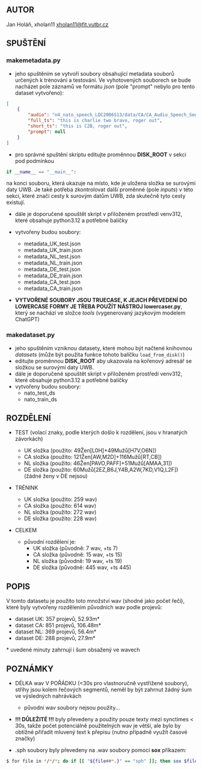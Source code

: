 ## AUTOR
Jan Holáň, xholan11
xholan11@fit.vutbr.cz

## SPUŠTĚNÍ
### makemetadata.py
- jeho spuštěním se vytvoří soubory obsahující metadata souborů určených k trénování a testování. Ve vyhotovených souborech se bude nacházet pole záznamů ve formátu *json* (pole "prompt" nebylo pro tento dataset vytvořeno):
```json
[
    {
        "audio": "n4_nato_speech_LDC2006S13/data/CA/CA_Audio_Speech_Segments/0_C2B_male.wav",
        "full_ts": "this is charlie two bravo, roger out",
        "short_ts": "this is C2B, roger out",
        "prompt": null
    }
]
```

- pro správné spuštění skriptu editujte proměnnou **DISK_ROOT** v sekci pod podmínkou 
```python
if __name__ == "__main__":
```
na konci souboru, která ukazuje na místo, kde je uložena složka se surovými daty UWB. Je také potřeba zkontrolovat další proměnné (pole *inputs*) v této sekci, které značí cesty k surovým datům UWB, zda skutečně tyto cesty existují.

- dále je doporučené spouštět skript v přiloženém prostředí venv312, které obsahuje python3.12 a potřebné balíčky
- vytvořeny budou soubory:
    - metadata_UK_test.json
    - metadata_UK_train.json  
    - metadata_NL_test.json
    - metadata_NL_train.json  
    - metadata_DE_test.json
    - metadata_DE_train.json  
    - metadata_CA_test.json
    - metadata_CA_train.json  

- **VYTVOŘENÉ SOUBORY JSOU TRUECASE, K JEJICH PŘEVEDENÍ DO LOWERCASE FORMY JE TŘEBA POUŽÍT NÁSTROJ lowercaser.py**, který se nachází ve složce *tools* (vygenerovaný jazykovým modelem ChatGPT)

### makedataset.py
- jeho spuštěním vzniknou datasety, které mohou být načtené knihovnou *datasets* (může být použita funkce tohoto balíčku `load_from_disk()`)
- editujte proměnnou **DISK_ROOT** aby ukazovala na kořenový adresář se složkou se surovými daty UWB.
- dále je doporučené spouštět skript v přiloženém prostředí venv312, které obsahuje python3.12 a potřebné balíčky
- vytvořeny budou soubory:
    - nato_test_ds
    - nato_train_ds

## ROZDĚLENÍ

-   TEST (volací znaky, podle kterých došlo k rozdělení, jsou v hranatých závorkách)

    -   UK složka (použito: 49Žen[L0H]+49Mužů[H7V,O6N])
    -   CA složka (použito: 121Žen[AW,M2D]+116Mužů[RT,CB])
    -   NL složka (použito: 46Žen[PAVO,PAFF]+51Mužů[AMAA,31])
    -   DE složka (použito: 60Mužů[2EZ,B6J,Y4B,A2W,7KD,V1Q,L2F]) (žádné ženy v DE nejsou)

-   TRÉNINK

    -   UK složka (použito: 259 wav)
    -   CA složka (použito: 614 wav)
    -   NL složka (použito: 272 wav)
    -   DE složka (použito: 228 wav)

-   CELKEM
    -   původní rozdělení je:
        -   UK složka (původně: 7 wav, +ts 7)
        -   CA složka (původně: 15 wav, +ts 15)
        -   NL složka (původně: 19 wav, +ts 19)
        -   DE složka (původně: 445 wav, +ts 445)

## POPIS

V tomto datasetu je použito toto množství wav (shodné jako počet řečí), které byly vytvořeny rozdělením původních wav podle projevů:

-   dataset UK: 357 projevů, 52.93m\*
-   dataset CA: 851 projevů, 106.48m\*
-   dataset NL: 369 projevů, 56.4m\*
-   dataset DE: 288 projevů, 27.9m\*

\* uvedené minuty zahrnují i šum obsažený ve wavech

## POZNÁMKY
- DÉLKA wav V POŘÁDKU (<30s pro vlastnoručně vystřižené soubory), střihy jsou kolem řečových segmentů, neměl by být zahrnut žádný šum ve výsledných nahrávkách
    - původní wav soubory nejsou použity...
    
-   **!!! DŮLEŽITÉ !!!** byly převedeny a použity pouze texty mezi synctimes \< 30s, takže počet potenciálně použitelných wav je větší, ale bylo by obtížné přiřadit mluvený text k přepisu (nutno případně využít časové značky)

-   .sph soubory byly převedeny na .wav soubory pomocí **sox** příkazem:

```bash
$ for file in */*/*; do if [[ "${file##*.}" == "sph" ]]; then sox $file ${file%.*}.wav; fi; done
```

